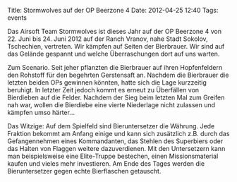 Title: Stormwolves auf der OP Beerzone 4
Date: 2012-04-25 12:40
Tags: events

Das Airsoft Team Stormwolves ist dieses Jahr auf der OP Beerzone 4 von 22. Juni bis 24. Juni 2012 auf der Ranch Vranov, nahe Stadt Sokolov, Tschechien, vertreten. Wir kämpfen auf Seiten der Bierbrauer. Wir sind auf das Gelände gespannt und welche Überraschungen dort auf uns warten.

Zum Scenario. Seit jeher pflanzten die Bierbrauer auf ihren Hopfenfeldern den Rohstoff für den begehrten Gerstensaft an. Nachdem die Bierbrauer die letzten beiden OPs gewinnen könnten, hatte sich die Lage kurzzeitig beruhigt. In letzter Zeit jedoch kommt es erneut zu Überfällen von Bierdieben auf die Felder. Nachdem der Sieg beim letzten Mal zum Greifen nah war, wollen die Bierdiebe eine vierte Niederlage nicht zulassen und kämpfen umso härter...

Das Witzige: Auf dem Spielfeld sind Bieruntersetzer die Währung. Jede Fraktion bekommt am Anfang einige und kann sich zusätzlich z.B. durch das Gefangennehmen eines Kommandanten, das Stehlen des Superbiers oder das Halten von Flaggen weitere dazuverdienen. Mit den Untersetzern kann man beispielsweise eine Elite-Truppe bestechen, einen Missionsmaterial kaufen und vieles mehr investieren. Am Ende des Tages werden die Bieruntersetzer gegen echte Bierflaschen getauscht.

